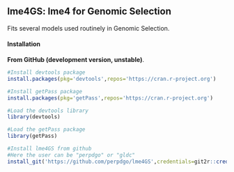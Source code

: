 ## lme4GS: lme4 for Genomic Selection

Fits several models used routinely in Genomic Selection.

#### Installation 

**From GitHub (development version, unstable)**.

```R
#Install devtools package
install.packages(pkg='devtools',repos='https://cran.r-project.org')

#Install getPass package
install.packages(pkg='getPass',repos='https://cran.r-project.org')

#Load the devtools library
library(devtools)

#Load the getPass package
library(getPass)

#Install lme4GS from github
#Here the user can be "perpdgo" or "gldc"
install_git('https://github.com/perpdgo/lme4GS',credentials=git2r::cred_user_pass("perpdgo",getPass::getPass()))

```
